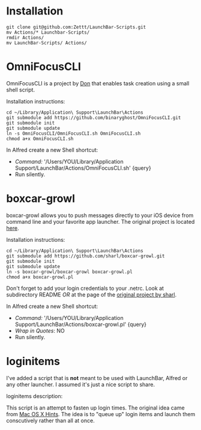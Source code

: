 # Installation #

	git clone git@github.com:Zettt/LaunchBar-Scripts.git
	mv Actions/* Launchbar-Scripts/
	rmdir Actions/
	mv LaunchBar-Scripts/ Actions/

# OmniFocusCLI #

OmniFocusCLI is a project by [Don](https://github.com/binaryghost/OmniFocusCLI) that enables task creation using a small shell script.  

Installation instructions:

	cd ~/Library/Application\ Support\LaunchBar\Actions
	git submodule add https://github.com/binaryghost/OmniFocusCLI.git
	git submodule init
	git submodule update
	ln -s OmniFocusCLI/OmniFocusCLI.sh OmniFocusCLI.sh
	chmod a+x OmniFocusCLI.sh

In Alfred create a new Shell shortcut:

* *Command:* '/Users/YOU/Library/Application Support/LaunchBar/Actions/OmniFocusCLI.sh' {query}
* Run silently.

# boxcar-growl #

boxcar-growl allows you to push messages directly to your iOS device from command line and your favorite app launcher. The original project is located [here](https://github.com/sharl/boxcar-growl).

Installation instructions:

	cd ~/Library/Application\ Support\LaunchBar\Actions
	git submodule add https://github.com/sharl/boxcar-growl.git
	git submodule init
	git submodule update
	ln -s boxcar-growl/boxcar-growl boxcar-growl.pl
	chmod a+x boxcar-growl.pl

Don't forget to add your login credentials to your .netrc. Look at subdirectory README *OR* at the page of the [original project by sharl](https://github.com/sharl/boxcar-growl).

In Alfred create a new Shell shortcut:

* *Command:* '/Users/YOU/Library/Application Support/LaunchBar/Actions/boxcar-growl.pl' {query}
* *Wrap in Quotes*: NO
* Run silently.

# loginitems #

I've added a script that is **not** meant to be used with LaunchBar, Alfred or any other launcher. I assumed it's just a nice script to share.

loginitems description:

This script is an attempt to fasten up login times. The original idea came from [Mac OS X Hints](http://hints.macworld.com/article.php?story=20091108173250445). The idea is to "queue up" login items and launch them conscutively rather than all at once.

